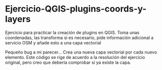 # Ejercicio-QGIS-plugins-coords-y-layers
Ejercicio para practicar la creación de plugins en QGIS. Toma unas coordenadas, las transforma si es necesario, pide información adicional a servicio OSM y añade esto a una capa vectorial

Pequeño bug a mi parecer... Crea una nueva capa vectorial por cada nuevo elemento. Este código se rige de acuerdo a la resolución del ejercicio original, pero creo que debería comprobar si ya existe la capa.
